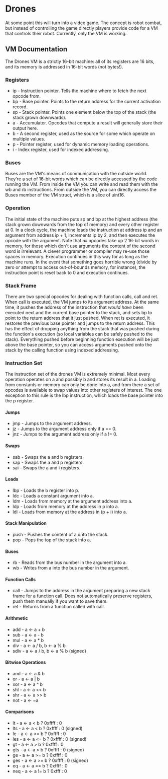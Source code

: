 Drones
======

At some point this will turn into a video game.  The concept is robot
combat, but instead of controlling the game directly players provide
code for a VM that controls their robot.  Currently, only the VM is
working.

VM Documentation
----------------

The Drones VM is a strictly 16-bit machine: all of its registers are
16 bits, and its memory is addressed in 16-bit words (not bytes!).

### Registers

* ip - Instruction pointer.  Tells the machine where to fetch the next
  opcode from.
* bp - Base pointer.  Points to the return address for the current
  activation record.
* sp - Stack pointer.  Points one element below the top of the stack
  (the stack grown downwards).
* a - Accumulator.  Opcodes that compute a result will generally store
  their output here.
* b - A second register, used as the source for some which operate on
  multiple values.
* p - Pointer register, used for dynamic memory loading operations.
* i - Index register, used for indexed addressing.

### Buses

Buses are the VM's means of communication with the outside world.
They're a set of 16-bit words which can be directly accessed by the
code running the VM.  From inside the VM you can write and read them
with the wb and rb instructions.  From outside the VM, you can
directly access the Buses member of the VM struct, which is a slice of
uint16.

### Operation

The initial state of the machine puts sp and bp at the highest address
(the stack grown downwards from the top of memory) and every other
register at 0.  In a clock cycle, the machine loads the instruction at
address ip and an argument from address ip + 1, increments ip by 2,
and then executes the opcode with the argument.  Note that _all_
opcodes take up 2 16-bit words in memory, for those which don't use
arguments the content of the second word is irrelevant.  A clever
programmer or compiler may re-use those spaces in memory.  Execution
continues in this way for as long as the machine runs.  In the event
that something goes horrible wrong (divide by zero or attempt to
access out-of-bounds memory, for instance), the instruction point is
reset back to 0 and execution continues.

### Stack Frame

There are two special opcodes for dealing with function calls, call
and ret.  When call is executed, the VM jumps to its argument address.
At the same time, it pushes the address of the instruction that _would
have_ been executed next and the current base pointer to the stack,
and sets bp to point to the return address that it just pushed.  When
ret is executed, it restores the previous base pointer and jumps to
the return address.  This has the effect of dropping anything from the
stack that was pushed during the function's execution (so local
variables can be safely pushed to the stack).  Everything pushed
before beginning function execution will be just above the base
pointer, so you can access arguments pushed onto the stack by the
calling function using indexed addressing.

### Instruction Set

The instruction set of the drones VM is extremely minimal.  Most every
operation operates on a and possibly b and stores its result in a.
Loading from constants or memory can only be done into a, and from
there a set of opcodes is available to swap values into other
registers of interest.  The one exception to this rule is the lbp
instruction, which loads the base pointer into the p register.

#### Jumps
* jmp - Jumps to the argument address.
* jz - Jumps to the argument address only if a == 0.
* jnz - Jumps to the argument address only if a != 0.

#### Swaps
* sab - Swaps the a and b registers.
* sap - Swaps the a and p registers.
* sai - Swaps the a and i registers.

#### Loads
* lbp - Loads the b register into p.
* ldc - Loads a constant argument into a.
* ldm - Loads from memory at the argument address into a.
* ldp - Loads from memory at the address in p into a.
* ldi - Loads from memory at the address in (p + i) into a.

#### Stack Manipulation
* push - Pushes the content of a onto the stack.
* pop - Pops the top of the stack into a.

#### Buses
* rb - Reads from the bus number in the argument into a.
* wb - Writes from a into the bus number in the argument.

#### Function Calls
* call - Jumps to the address in the argument preparing a new stack
  frame for a function call.  Does not automatically preserve
  registers, push them manually if you want to save them.
* ret - Returns from a function called with call.

#### Arithmetic
* add - a <- a + b
* sub - a <- a - b
* mul - a <- a * b
* div - a <- a / b, b <- a % b
* sdiv - a <- a / b, b <- a % b (signed)

#### Bitwise Operations
* and - a <- a & b
* or - a <- a | b
* xor - a <- a ^ b
* shl - a <- a << b
* shr - a <- a >> b
* not - a <- ~a

#### Comparisons
* lt - a <- a < b ? 0xffff : 0
* lts - a <- a < b ? 0xffff : 0 (signed)
* le - a <- a <= b ? 0xffff : 0
* les - a <- a <= b ? 0xffff : 0 (signed)
* gt - a <- a > b ? 0xffff : 0
* gts - a <- a > b ? 0xffff : 0 (signed)
* ge - a <- a >= b ? 0xffff : 0
* ges - a <- a >= b ? 0xffff : 0 (signed)
* eq - a <- a == b ? 0xffff : 0
* neq - a <- a != b ? 0xfff : 0

